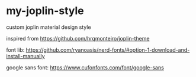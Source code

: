 # my-joplin-style
custom joplin material design style

inspired from https://github.com/hrqmonteiro/joplin-theme

font lib: https://github.com/ryanoasis/nerd-fonts/#option-1-download-and-install-manually

google sans font: https://www.cufonfonts.com/font/google-sans
